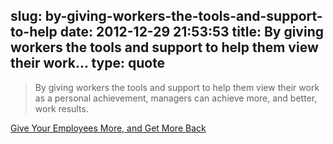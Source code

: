 slug: by-giving-workers-the-tools-and-support-to-help
date: 2012-12-29 21:53:53
title: By giving workers the tools and support to help them view their work...
type: quote
---

> By giving workers the tools and support to help them view their work as a personal achievement, managers can achieve more, and better, work results.

[Give Your Employees More, and Get More Back](http://www.mindflash.com/blog/2012/01/give-your-employees-more-and-get-more-back/)
